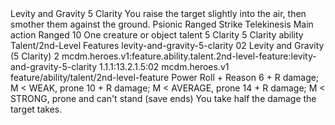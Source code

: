 <ability>
  <name>Levity and Gravity</name>
  <cost>5 Clarity</cost>
  <flavor>You raise the target slightly into the air, then smother them against the ground.</flavor>
  <keywords>
    <keyword>Psionic</keyword>
    <keyword>Ranged</keyword>
    <keyword>Strike</keyword>
    <keyword>Telekinesis</keyword>
  </keywords>
  <type>Main action</type>
  <distance>Ranged 10</distance>
  <target>One creature or object</target>
  <metadata>
    <class>talent</class>
    <cost>5 Clarity</cost>
    <cost_amount>5</cost_amount>
    <cost_resource>Clarity</cost_resource>
    <feature_type>ability</feature_type>
    <file_dpath>Talent/2nd-Level Features</file_dpath>
    <item_id>levity-and-gravity-5-clarity</item_id>
    <item_index>02</item_index>
    <item_name>Levity and Gravity (5 Clarity)</item_name>
    <level>2</level>
    <scc>mcdm.heroes.v1:feature.ability.talent.2nd-level-feature:levity-and-gravity-5-clarity</scc>
    <scdc>1.1.1:13.2.1.5:02</scdc>
    <source>mcdm.heroes.v1</source>
    <type>feature/ability/talent/2nd-level-feature</type>
  </metadata>
  <effects>
    <effect type="roll">
      <roll>Power Roll + Reason</roll>
      <t1>6 + R damage; M &lt; WEAK, prone</t1>
      <t2>10 + R damage; M &lt; AVERAGE, prone</t2>
      <t3>14 + R damage; M &lt; STRONG, prone and can&apos;t stand (save ends)</t3>
    </effect>
    <effect type="mundane" name="Strained">You take half the damage the target takes.</effect>
  </effects>
</ability>
